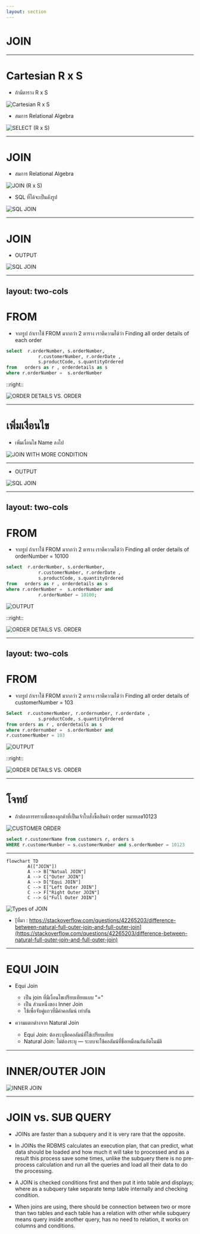 ```yaml
---
layout: section
---
```


# JOIN

---

# Cartesian R x S

- ถ้ามีตาราง R x S

<div class="w-[400px]">

![Cartesian R x S](/images/sql_select/cartesian_r_x_s.png)
</div>

- สมการ Relational Algebra

<div class="w-[400px]">

![SELECT (R x S)](/images/sql_select/algebra_select_cartesian.png)
</div>

---

# JOIN

- สมการ Relational Algebra

<div class="w-[400px]">

![JOIN (R x S)](/images/sql_select/algebra_select_cartesian2.png)
</div>

- SQL ที่ได้จะเป็นดังรูป

<div class="w-[400px]">

![SQL JOIN](/images/sql_select/sql_join.png)
</div>

---

# JOIN

- OUTPUT

<div class="w-[400px]">

![SQL JOIN](/images/sql_select/join_output.png)
</div>

---
layout: two-cols
---

# FROM

- จากรูป ถ้าเราใช้ FROM มากกว่า 2 ตาราง เราตีความได้ว่า Finding all order details of  each order
```sql
select  r.orderNumber, s.orderNumber, 
            r.customerNumber, r.orderDate ,
            s.productCode, s.quantityOrdered 
from   orders as r , orderdetails as s
where r.orderNumber =  s.orderNumber
```


::right::

<div class="w-[150px] mx-auto">

![ORDER DETAILS VS. ORDER](/images/sql_select/orderdetails_orders.png)
</div>

---

# เพิ่มเงื่อนไข

- เพิ่มเงื่อนไข Name ลงไป

![JOIN WITH MORE CONDITION](/images/sql_select/join_condition.png)


---

- OUTPUT

<div class="w-[400px]">

![SQL JOIN](/images/sql_select/join_condition2.png)
</div>


---
layout: two-cols
---

# FROM

- จากรูป ถ้าเราใช้ FROM มากกว่า 2 ตาราง เราตีความได้ว่า Finding all order details of orderNumber = 10100

```sql
select  r.orderNumber, s.orderNumber, 
            r.customerNumber, r.orderDate ,
            s.productCode, s.quantityOrdered 
from   orders as r , orderdetails as s
where r.orderNumber =  s.orderNumber and 
            r.orderNumber = 10100;

```

![OUTPUT](/images/sql_select/output_join_condition.png)


::right::

<div class="w-[150px] mx-auto">

![ORDER DETAILS VS. ORDER](/images/sql_select/orderdetails_orders.png)
</div>

---
layout: two-cols
---

# FROM

- จากรูป ถ้าเราใช้ FROM มากกว่า 2 ตาราง เราตีความได้ว่า Finding all order details of customerNumber = 103

```sql
Select  r.customerNumber, r.ordernumber, r.orderdate ,
            s.productCode, s.quantityOrdered 
from orders as r , orderdetails as s
where r.ordernumber =  s.orderNumber and 
r.customerNumber = 103

```

![OUTPUT](/images/sql_select/output_join_condition2.png)

::right::

<div class="w-[150px] mx-auto">

![ORDER DETAILS VS. ORDER](/images/sql_select/orderdetails_orders.png)
</div>

---

# โจทย์

- ถ้าต้องการทราบชื่อของลูกค้าที่เป็นเจ้าใบสั่งซื้อสินค้า order หมายเลข10123 

<div class="w-[400px]">

![CUSTOMER ORDER](/images/sql_select/customer_order.png)
</div>

<v-clicks>

```sql
select r.customerName from customers r, orders s 
WHERE r.customerNumber = s.customerNumber and s.orderNumber = 10123

```
</v-clicks>

---

```mermaid
flowchart TD
        A(["JOIN"])
        A --> B["Natual JOIN"]
        A --> C["Outer JOIN"]
        A --> D["Equi JOIN"]
        C --> E["Left Outer JOIN"]
        C --> F["Right Outer JOIN"]
        C --> G["Full Outer JOIN"]

```

<div class="w-[700px]">

![Types of JOIN](/images/sql_select/types_of_join.png)
</div>

- [ที่มา : https://stackoverflow.com/questions/42265203/difference-between-natural-full-outer-join-and-full-outer-join](https://stackoverflow.com/questions/42265203/difference-between-natural-full-outer-join-and-full-outer-join)

---

# EQUI JOIN

- Equi Join
  - เป็น join ที่มีเงื่อนไขเปรียบเทียบแบบ "="
  - เป็น ส่วนหนึ่งของ Inner Join 
  - ใช้เพื่อจับคู่แถวที่มีค่าคอลัมน์ เท่ากัน

- ความแตกต่างจาก Natural Join
  - Equi Join: ต้องระบุชื่อคอลัมน์ที่ใช้เปรียบเทียบ
  - Natural Join: ไม่ต้องระบุ — ระบบจะใช้คอลัมน์ที่ชื่อเหมือนกันอัตโนมัติ

---

# INNER/OUTER JOIN

<div class="w-[350px] mx-auto">

![INNER JOIN](/images/sql_select/inner_join.png)
</div>

---

# JOIN vs. SUB QUERY

<div class="font-bold text-blue-500">

- JOINs are faster than a subquery and it is very rare that the opposite.
</div>

- In <span class="font-bold text-blue-500">JOINs the RDBMS calculates an execution plan, that can predict, what data should be loaded and how much it will take to processed and as a result this process save some times,</span> unlike the subquery there is no pre-process calculation and run all the queries and load all their data to do the processing.

- A JOIN is checked conditions first and then put it into table and displays; <span class="font-bold text-blue-500">where as a subquery take separate temp table internally and checking condition.</span>

- When joins are using, there should be connection between two or more than two tables and each table has a relation with other while subquery means query inside another query, has no need to relation, it works on columns and conditions.

